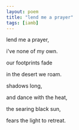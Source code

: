 ```yaml
---
layout: poem
title: "lend me a prayer"
tags: [iamb]
---
```


lend me a prayer,

i've none of my own.

our footprints fade

in the desert we roam.


shadows long,

and dance with the heat,

the searing black sun,

fears the light to retreat.
